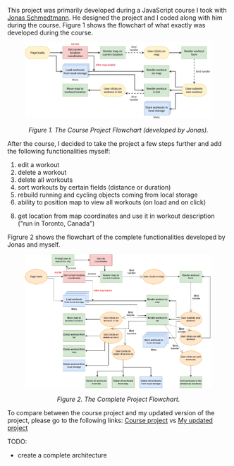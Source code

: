 This project was primarily developed during a JavaScript course I took with [Jonas Schmedtmann](https://twitter.com/jonasschmedtman). He designed the project and I coded along with him during the course. Figure 1 shows the flowchart of what exactly was developed during the course.

<figure>
  <img src="./images/course-project-flowchart.png" alt="Course Project Flowchart."/>
  <figure-caption>
    <p align=center><i>Figure 1. The Course Project Flowchart (developed by Jonas).</i></p>
  </figure-caption>
</figure>

After the course, I decided to take the project a few steps further and add the following functionalities myself:
1. edit a workout
2. delete a workout
3. delete all workouts
4. sort workouts by certain fields (distance or duration)
5. rebuild running and cycling objects coming from local storage
6. ability to position map to view all workouts (on load and on click)
<!-- 7. better error handling and confirmation messages -->
8. get location from map coordinates and use it in workout description ("run in Toronto, Canada")
<!-- 10. add city search input in case location was not granted -->
<!-- 11. ability to delete/cancel forms -->

Figrure 2 shows the flowchart of the complete functionalities developed by Jonas and myself.
<figure>
  <img src="./images/complete-project-flowchart.png" alt="Complete Project Flowchart."/>
  <figure-caption>
    <p align=center><i>Figure 2. The Complete Project Flowchart.</i></p>
  </figure-caption>
</figure>

To compare between the course project and my updated version of the project, please go to the following links:
[Course project](https://mapty.netlify.app/) vs [My updated project]()

TODO:
- create a complete architecture 
